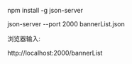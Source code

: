 npm install -g json-server

json-server --port 2000 bannerList.json

浏览器输入:

http://localhost:2000/bannerList